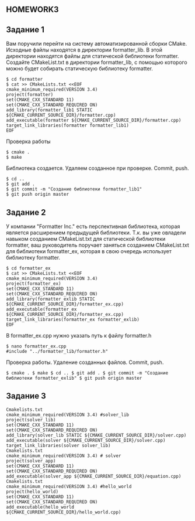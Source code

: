 ## HOMEWORK3
## Задание 1
Вам поручили перейти на систему автоматизированной сборки CMake. Исходные файлы находятся в директории formatter_lib. В этой директории находятся файлы для статической библиотеки formatter. Создайте CMakeList.txt в директории formatter_lib, с помощью которого можно будет собирать статическую библиотеку formatter.
```
$ cd formatter
$ cat >> CMakeLists.txt <<EOF
cmake_minimum_required(VERSION 3.4)
project(formatter)
set(CMAKE_CXX_STANDARD 11)
set(CMAKE_CXX_STANDARD_REQUIRED ON)
add_library(formatter_lib1 STATIC ${CMAKE_CURRENT_SOURCE_DIR}/formatter.cpp)
add_executable(formatter ${CMAKE_CURRENT_SOURCE_DIR}/formatter.cpp)
target_link_libraries(formatter formatter_lib1)
EOF
```
Проверка работы
```
$ cmake .
$ make
```
Библиотека создается. Удаляем созданное при проверке. Commit, push.
```
$ cd ..
$ git add .
$ git commit -m "Создание библиотеки formatter_lib1"
$ git push origin master
```
## Задание 2
У компании "Formatter Inc." есть перспективная библиотека, которая является расширением предыдущей библиотеки. Т.к. вы уже овладели навыком созданием CMakeList.txt для статической библиотеки formatter, ваш руководитель поручает заняться созданием CMakeList.txt для библиотеки formatter_ex, которая в свою очередь использует библиотеку formatter.
```
$ cd formatter_ex
$ cat >> CMakeLists.txt <<EOF
cmake_minimum_required(VERSION 3.4)
project(formatter_ex)
set(CMAKE_CXX_STANDARD 11)
set(CMAKE_CXX_STANDARD_REQUIRED ON)
add_library(formatter_exlib STATIC ${CMAKE_CURRENT_SOURCE_DIR}/formatter_ex.cpp)
add_executable(formatter_ex ${CMAKE_CURRENT_SOURCE_DIR}/formatter_ex.cpp)
target_link_libraries(formatter_ex formatter_exlib)
EOF
```
В formatter_ex.cpp нужно указать путь к файлу formatter.h
```
$ nano formatter_ex.cpp
#include "../formatter_lib/formatter.h"
```
Проверка работы. Удаление созданных файлов. Commit, push.
```
$ cmake . $ make $ cd .. $ git add . $ git commit -m "Создание библиотеки formatter_exlib" $ git push origin master
```
## Задание 3
```
Cmakelists.txt
cmake_minimum_required(VERSION 3.4) #solver_lib
project(solver_lib)
set(CMAKE_CXX_STANDARD 11)
set(CMAKE_CXX_STANDARD_REQUIRED ON)
add_library(solver_lib STATIC ${CMAKE_CURRENT_SOURCE_DIR}/solver.cpp)
add_executable(solver ${CMAKE_CURRENT_SOURCE_DIR}/solver.cpp)
target_link_libraries(solver solver_lib)
Cmakelists.txt
cmake_minimum_required(VERSION 3.4) # solver
project(solver_app)
set(CMAKE_CXX_STANDARD 11)
set(CMAKE_CXX_STANDARD_REQUIRED ON)
add_executable(solver_app ${CMAKE_CURRENT_SOURCE_DIR}/equation.cpp)
Cmakelists.txt
cmake_minimum_required(VERSION 3.4) #hello_world
project(hello_world)
set(CMAKE_CXX_STANDARD 11)
set(CMAKE_CXX_STANDARD_REQUIRED ON)
add_executable(hello_world ${CMAKE_CURRENT_SOURCE_DIR}/hello_world.cpp)
```
